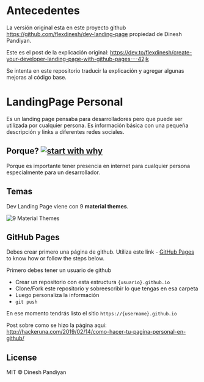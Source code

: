 # Antecedentes

La versión original esta en este proyecto github https://github.com/flexdinesh/dev-landing-page propiedad de Dinesh Pandiyan.

Este es el post de la explicación original: https://dev.to/flexdinesh/create-your-developer-landing-page-with-github-pages---42jk  

Se intenta en este repositorio traducir la explicación y agregar algunas mejoras al código base.

# LandingPage Personal
                                                                                                   
Es un landing page pensaba para desarrolladores pero que puede ser utilizada por cualquier persona.
Es información básica con una pequeña descripción y links a diferentes redes sociales.

## Porque? [![start with why](https://img.shields.io/badge/start%20with-why%3F-brightgreen.svg?style=flat)](http://www.ted.com/talks/simon_sinek_how_great_leaders_inspire_action)

Porque es importante tener presencia en internet para cualquier persona especialmente para un desarrollador.

## Temas

Dev Landing Page viene con 9 **material themes**.

![9 Material Themes](https://image.ibb.co/jJVKCn/dev_landing_page_themes.jpg)


## GitHub Pages

Debes crear primero una página de github. Utiliza este link - [GitHub Pages](https://pages.github.com/) to know how or follow the steps below.

Primero debes tener un usuario de github

* Crear un repositorio con esta estructura `{usuario}.github.io`
* Clone/Fork este repositorio y sobreescribir lo que tengas en esa carpeta
* Luego personaliza la información
* `git push`

En ese momento tendrás listo el sitio `https://{username}.github.io`

Post sobre como se hizo la página aqui: http://hackeruna.com/2019/02/14/como-hacer-tu-pagina-personal-en-github/

## License

MIT © Dinesh Pandiyan
